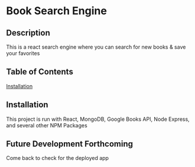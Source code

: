 # Book Search Engine

## Description
This is a react search engine where you can search for new books & save your favorites

## Table of Contents
[Installation](#installation)

## Installation
This project is run with React, MongoDB, Google Books API, Node Express, and several other NPM Packages

## Future Development Forthcoming
Come back to check for the deployed app
